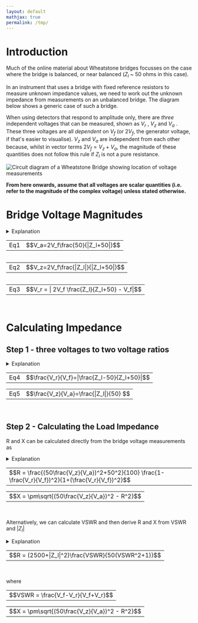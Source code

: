 ```yaml
---
layout: default
mathjax: true
permalink: /tmp/
---
```

# Introduction
Much of the online material about Wheatstone bridges focusses on the case where the bridge is balanced, or near balanced ($Z_l$ ~ 50 ohms in this case). 

In an instrument that uses a bridge with fixed reference resistors to measure unknown impedance values, we need to work out the unknown impedance from measurements on an unbalanced bridge. The diagram below shows a generic case of such a bridge. 

When using detectors that respond to amplitude only, there are *three* independent voltages that can be measured, shown as $V_r$ , $V_z$  and $V_a$ . 
These three voltages are all *dependent* on $V_f$ (or $2V_f$, the generator voltage, if that's easier to visualise). 
$V_z$ and $V_a$ are independent from each other because, whilst in vector terms $2V_f = V_z + V_a$, the 
magnitude of these quantities does not follow this rule if $Z_l$ is not a pure resistance. 

![Circuit diagram of a Wheatstone Bridge showing location of voltage measurements](https://g1ojs.github.io/G1OJS-MR300-SARK100-Firmware/assets/img/Generic%20Wheatstone%20Bridge.png)

**From here onwards, assume that all voltages are scalar quantities (i.e. refer to the magnitude of the complex voltage) unless stated otherwise.**

# Bridge Voltage Magnitudes
<details>
  <summary>Explanation</summary>
  
  We can calculate the expected magnitude of these voltages as follows.
  
  $V_a$ and $V_z$ are voltages across the two impedances of a simple potential divider, albeit with one of the impedances potentially complex.
  If, for example, $2V_f$ is 1.0, the magnitude of the current flowing through the load and upper resistor 
  will be <span> $\frac{1}{|Z_l+50|}$ </span> 

  Multiplying this by 50 for the upper resistor and 
  and <span> $|Z_l|$ </span> for the unknown load gives the magnitude of the voltages 
  relative to $2V_f$ . Hence, 
  <br>
  <div class='equation'>
    <table><tr><td>$$V_a=2V_f\frac{50}{|Z_l+50|}$$</td></tr></table>
  </div>
  <div  style='clear:both'><br></div>
 
  and 
  <br>
  <div class='equation'>
  <table><tr><td>$$V_z=2V_f\frac{|Z_l|}{|Z_l+50|}$$</td></tr></table>
  </div>
  <div  style='clear:both'><br></div>

  To get at $V_r$ we simply note that in *vector* terms, $V_r = V_f - V_z$ , and the magnitude $V_r$ is then <span>$|V_f - V_z|$</span> .

  On the left of the bridge we have $V_f$, and on the right we use potential divider maths again to get the midpoint voltage. 
  Then, with complex-valued calculations inside the <span>|mod|</span> bars, we have

  <div class='equation'>
    <table><tr><td>$$V_r = | 2V_f \frac{Z_l}{Z_l+50} - V_f|$$</td></tr></table>
  </div>
  <div  style='clear:both'><br></div>

  so our three equations are:
  
</details>

<div class='equation'>
  <table><tr><td>Eq1</td><td>$$V_a=2V_f\frac{50}{|Z_l+50|}$$</td></tr></table>
</div>
<div  style='float:left'>
  <table><tr><td>Eq2</td> <td>$$V_z=2V_f\frac{|Z_l|}{|Z_l+50|}$$</td></tr></table>
</div>
<div  style='float:left'>
  <table><tr><td>Eq3</td><td>$$V_r = | 2V_f \frac{Z_l}{Z_l+50} - V_f|$$</td></tr></table>
</div>
<div  style='clear:both'><br></div>

# Calculating Impedance
## Step 1 - three voltages to two voltage ratios
<details>
<summary>Explanation</summary>
Looking at equations 1 and 2, we can see that they have the same denominator, and both share the multiplier $2V_f$ , so dividing one equation by the other will get rid of these quantities and leave us with <span>$\frac{V_z}{V_a}=\frac{|Z_l|}{50}$</span> which gives us the magnitude of the unknown impedance. 

To get the complex impedance, we need an equation that contains it directly rather than inside <span>|mod|</span> bars. If we look again at the equation for $V_r$ above, we can rearrange to get a single fraction as follows:

<div class='equation'>
  <table><tr><td>$$\frac{V_r}{V_f} = | 2 \frac{Z_l}{Z_l+50} - 1 | = | \frac{2Z_l - (Z_l+50)}{Z_l+50}| = |\frac{Z_l-50}{Z_l+50}| $$</td></tr></table>
</div>
<div  style='clear:both'><br></div>

So we have:

</details>

<div class='equation'>
  <table><tr><td>Eq4</td><td>$$\frac{V_r}{V_f}=|\frac{Z_l-50}{Z_l+50}|$$</td></tr></table>
</div>
<div class='equation'>
  <table><tr><td>Eq5</td><td>$$\frac{V_z}{V_a}=\frac{|Z_l|}{50} $$</td></tr></table>
</div>
<div  style='clear:both'><br></div>


## Step 2 - Calculating the Load Impedance 
R and X can be calculated directly from the bridge voltage measurements as 
<details>
<summary>Explanation</summary>
   
The RHS of Eq4 with $Z_l = R+jX$ is 

<div class='equation'>
  <table><tr><td>$$|\frac{R-50+jX}{R+50+jX}|$$</td></tr></table>
</div>
<div  style='clear:both'><br></div>

Squaring the modulus <span>$|a+jb|$</span> gives $a^2+b^2$, so squaring top and bottom of the equation above gives

<div class='equation'>
  <table><tr><td>Eq6</td><td>$$\frac{(R-50)^2+X^2}{(R+50)^2+X^2}=\frac{R^2-100R+2500+X^2}{R^2+100R+2500+X^2}$$</td></tr></table>
</div>
<div  style='clear:both'><br></div>

But <span>$R^2+X^2 = |Z_l|^2$</span> so 

<div class='equation'>
  <table><tr><td>Eq7</td><td>$$\frac{(R-50)^2+X^2}{(R+50)^2+X^2}=\frac{|Z_l|^2-100R+2500}{|Z_l|^2+100R+2500}$$</td></tr></table>
</div>
<div  style='clear:both'><br></div>


Which can be solved to give

<div class='equation'>
  <table><tr><td>$$R = \frac{|Z_l|^2+50^2}{100}\frac{1-(\frac{V_r}{V_f})^2}{1+(\frac{V_r}{V_f})^2}$$</td></tr></table>
</div>
<div  style='clear:both'><br></div>

Now that we know $R$ as well as <span>$|Z_l|$</span>, we can use <span>$X=\sqrt(|Z_l|^2-R^2)$</span> to get the complex impedance and VSWR.

We can rewrite these equations to use the bridge voltages directly:

</details>

<div class='equation'>
  <table><tr><td>$$R = \frac{(50\frac{V_z}{V_a})^2+50^2}{100}  \frac{1-\frac{V_r}{V_f})^2}{1+(\frac{V_r}{V_f})^2}$$</td></tr></table>
</div>
<div class='equation'>
  <table><tr><td>$$X = \pm\sqrt{(50\frac{V_z}{V_a})^2 - R^2}$$</td></tr></table>
</div>
<div  style='clear:both'><br></div>

Alternatively, we can calculate VSWR and then derive R and X from VSWR and <span>$|Z_l|$ </span>

<details>
  <summary>Explanation</summary>
  
  Note that the RHS of Eq4 is the magnitude of the reflection coefficient, or $\rho$ 

  So Eq7 from the explanation above (expand it if it's closed) is 
  <div class='equation'>
    <table><tr><td>$$\frac{(R-50)^2+X^2}{(R+50)^2+X^2}=\frac{|Z_l|^2-100R+2500}{|Z_l|^2+100R+2500}=\rho^2$$</td></tr></table>
  </div>
  <div  style='clear:both'><br></div>

  $\rho$ is related to VSWR by $\rho=\frac{VSWR-1}{VSWR+1}$ so $\rho^2$ is 
   
  <div class='equation'>
    <table><tr><td>$$\frac{(VSWR^2+1)-2VSWR}{(VSWR^2+1)+2VSWR} = \frac{(R-50)^2+X^2}{(R+50)^2+X^2}=\frac{|Z_l|^2-100R+2500}{|Z_l|^2+100R+2500}$$</td></tr></table>
  </div>
  <div  style='clear:both'><br></div>

  Which can be rearranged to give

  <div class='equation'>
    <table><tr><td>$$R = (2500+whichZ_l|^2)\frac{VSWR}{50(VSWR^2+1)}$$</td></tr></table>
  </div>
  <div  style='clear:both'><br></div>

  VSWR is given by $\frac{1+\rho}{1-\rho}$ which can be combined with Eq4 to give

  <div class='equation'>
    <table><tr><td>$$VSWR = \frac{V_f-V_r}{V_f+V_r}$$</td></tr></table>
  </div>
  <div  style='clear:both'><br></div>

  So, with an interim step of calculating VSWR, we have:

</details>

<div class='equation'>
  <table><tr><td>$$R = (2500+|Z_l|^2)\frac{VSWR}{50(VSWR^2+1)}$$</td></tr></table>
</div>
<div  style='clear:both'><br></div>

where 

<div class='equation'>
  <table><tr><td>$$VSWR = \frac{V_f-V_r}{V_f+V_r}$$</td></tr></table>
</div>
<div class='equation'>
  <table><tr><td>$$X = \pm\sqrt{(50\frac{V_z}{V_a})^2 - R^2}$$</td></tr></table>
</div>
<div  style='clear:both'><br></div>

